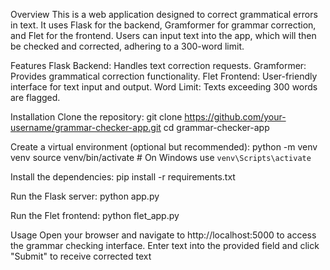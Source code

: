 Overview
This is a web application designed to correct grammatical errors in text. It uses Flask for the backend, Gramformer for grammar correction, and Flet for the frontend. Users can input text into the app, which will then be checked and corrected, adhering to a 300-word limit.

Features
Flask Backend: Handles text correction requests.
Gramformer: Provides grammatical correction functionality.
Flet Frontend: User-friendly interface for text input and output.
Word Limit: Texts exceeding 300 words are flagged.

Installation
Clone the repository:
git clone https://github.com/your-username/grammar-checker-app.git
cd grammar-checker-app

Create a virtual environment (optional but recommended):
python -m venv venv
source venv/bin/activate  # On Windows use `venv\Scripts\activate`

Install the dependencies:
pip install -r requirements.txt

Run the Flask server:
python app.py

Run the Flet frontend:
python flet_app.py

Usage
Open your browser and navigate to http://localhost:5000 to access the grammar checking interface.
Enter text into the provided field and click "Submit" to receive corrected text
